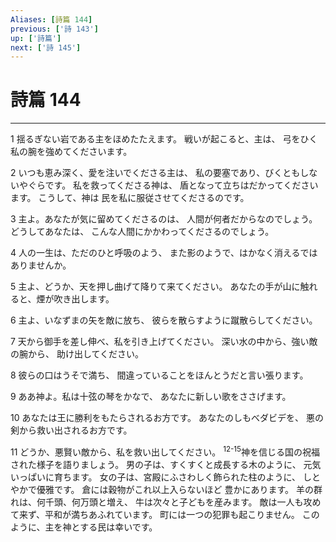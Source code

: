```yaml
---
Aliases: [詩篇 144]
previous: ['詩 143']
up: ['詩篇']
next: ['詩 145']
---
```

# 詩篇 144

***




1 
揺るぎない岩である主をほめたたえます。 戦いが起こると、主は、 弓をひく私の腕を強めてくださいます。 



2 
いつも恵み深く、愛を注いでくださる主は、 私の要塞であり、びくともしないやぐらです。 私を救ってくださる神は、 盾となって立ちはだかってくださいます。 こうして、神は 民を私に服従させてくださるのです。 



3 
主よ。あなたが気に留めてくださるのは、 人間が何者だからなのでしょう。 どうしてあなたは、 こんな人間にかかわってくださるのでしょう。 



4 
人の一生は、ただのひと呼吸のよう、 また影のようで、はかなく消えるではありませんか。 



5 
主よ、どうか、天を押し曲げて降りて来てください。 あなたの手が山に触れると、煙が吹き出します。 



6 
主よ、いなずまの矢を敵に放ち、 彼らを散らすように蹴散らしてください。 



7 
天から御手を差し伸べ、私を引き上げてください。 深い水の中から、強い敵の腕から、 助け出してください。 



8 
彼らの口はうそで満ち、 間違っていることをほんとうだと言い張ります。 



9 
ああ神よ。私は十弦の琴をかなで、 あなたに新しい歌をささげます。 



10 
あなたは王に勝利をもたらされるお方です。 あなたのしもべダビデを、 悪の剣から救い出されるお方です。 



11 
どうか、悪賢い敵から、私を救い出してください。 <sup class="versenum">12-15</sup>神を信じる国の祝福された様子を語りましょう。 男の子は、すくすくと成長する木のように、 元気いっぱいに育ちます。 女の子は、宮殿にふさわしく飾られた柱のように、 しとやかで優雅です。 倉には穀物がこれ以上入らないほど 豊かにあります。 羊の群れは、何千頭、何万頭と増え、 牛は次々と子どもを産みます。 敵は一人も攻めて来ず、平和が満ちあふれています。 町には一つの犯罪も起こりません。 このように、主を神とする民は幸いです。
